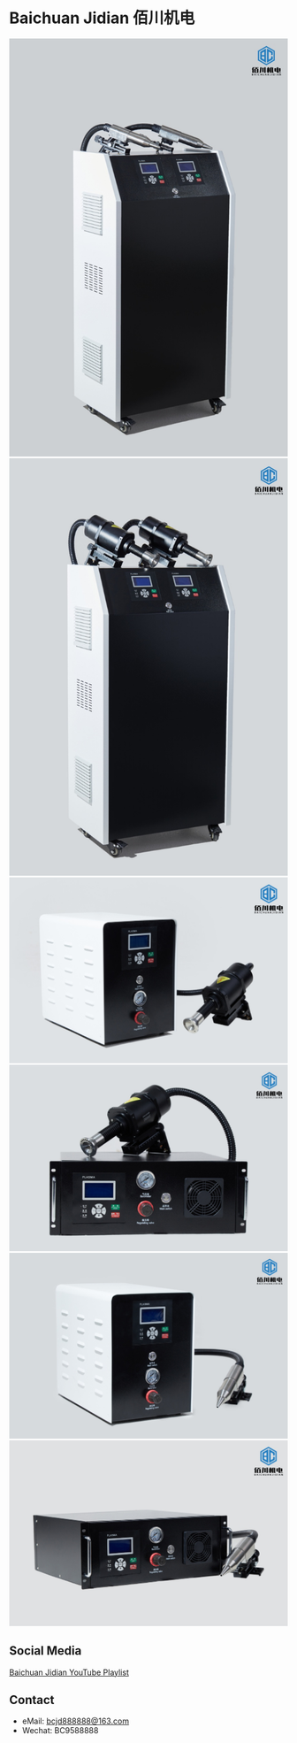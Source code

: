 # Baichuan Jidian 佰川机电

![image](./Unnamed%20file.png)
![image](./Unnamed%20file%202.png)
![image](./Unnamed%20file%203.png)
![image](./Unnamed%20file%204.png)
![image](./Unnamed%20file%205.png)
![image](./Unnamed%20file%206.png)

## Social Media
[Baichuan Jidian YouTube Playlist](https://youtube.com/playlist?list=PL4Uv8oyeLuSz3u2D1J1Rg3b0CAe2IWvd5)

## Contact
* eMail: bcjd888888@163.com
* Wechat: BC9588888
